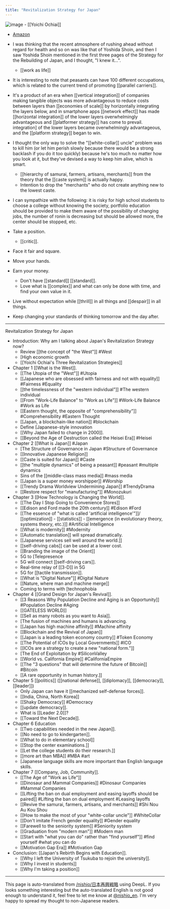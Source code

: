 ```yaml
---
title: "Revitalization Strategy for Japan"
---
```


![image](https://gyazo.com/711e0741547a833d634b817173e65b7f/thumb/1000)
    - [[Yoichi Ochiai]]
- [Amazon](http://amzn.to/2E8YLvd)

- I was thinking that the recent atmosphere of rushing ahead without regard for health and so on was like that of Yoshida Shoin, and then I saw Yoshida Shoin mentioned in the first three pages of the Strategy for the Rebuilding of Japan, and I thought, "I knew it...".

    - [[work as life]]

- It is interesting to note that peasants can have 100 different occupations, which is related to the current trend of promoting [[parallel carriers]].
- It's a product of an era when [[vertical integration]] of companies making tangible objects was more advantageous to reduce costs between layers than [[economies of scale]] by horizontally integrating the layers below, and in smartphone apps [[network effect]] has made [[horizontal integration]] of the lower layers overwhelmingly advantageous and [[platformer strategy]] has come to prevail. integration] of the lower layers became overwhelmingly advantageous, and the [[platform strategy]] began to win.
- I thought the only way to solve the "[[white-collar]] uncle" problem was to kill him (or let him perish slowly because there would be a strong backlash if you do it too quickly) because he's too much no matter how you look at it, but they've devised a way to keep him alive, which is smart.

    - [[hierarchy of samurai, farmers, artisans, merchants]] from the theory that the [[caste system]] is actually happy.
    - Intention to drop the "merchants" who do not create anything new to the lowest caste.

- I can sympathize with the following: it is risky for high school students to choose a college without knowing the society, portfolio education should be provided to make them aware of the possibility of changing jobs, the number of ronin is decreasing but should be allowed more, the center should be stopped, etc.

- Take a position.
    - [[critic]].
- Face it fair and square.
- Move your hands.
- Earn your money.
    - Don't have [[standard]] [[standard]].
    - Love what is [[complex]] and what can only be done with time, and find your own value in it.
- Live without expectation while [[thrill]] in all things and [[despair]] in all things.
- Keep changing your standards of thinking tomorrow and the day after.

---
Revitalization Strategy for Japan
- Introduction: Why am I talking about Japan's Revitalization Strategy now?
    - Review [[the concept of "the West"]] #West
    - [High economic growth
    - [[Yoichi Ochiai's Three Revitalization Strategies]]
- Chapter 1 [[What is the West]].
    - [[The Utopia of the "West"]] #Utopia
    - [[Japanese who are obsessed with fairness and not with equality]] #Fairness #Equality
    - [[the timelessness of the "western individual"]] #The western individual
    - [[From "Work-Life Balance" to "Work as Life"]] #Work-Life Balance #Work as Life
    - [[Eastern thought, the opposite of "comprehensibility"]] #Comprehensibility #Eastern Thought
    - [[Japan, a blockchain-like nation]] #blockchain
    - Define [Japanese-style innovation
    - [[Why Japan failed to change in 2000]].
    - [[Beyond the Age of Destruction called the Heisei Era]] #Heisei
- Chapter 2 [[What is Japan]] #Japan
    - [The Structure of Governance in Japan #Structure of Governance
    - [[Innovative Japanese Religion]]
    - [[Caste is suited for Japan]] #Caste
    - [[the "multiple dynamics" of being a peasant]] #peasant #multiple dynamics
    - Sins of the [[middle-class mass media]] #mass media
    - [[Japan is a super money worshipper]] #Worship
    - [[Trendy Drama Worldview Undermining Japan]] #TrendyDrama
    - [[Restore respect for "manufacturing"]] #Monozukuri
- Chapter 3 [[How Technology is Changing the World]].
    - [[The Day I Stop Going to Convenience Stores]]
    - [[Edison and Ford made the 20th century]] #Edison #Ford
    - [[The essence of "what is called 'artificial intelligence'"]]/ [[optimization]] - [[statistics]] - [[emergence (in evolutionary theory, systems theory, etc.)]] #Artificial Intelligence
    - [[What is modernity]] #Modernity
    - [[Automatic translation]] will spread dramatically.
    - [[Japanese services sell well around the world.]]
    - [[self-driving cabs]] can be used at a lower cost.
    - [[Branding the image of the Orient]]
    - 5G to [Telepresence
    - 5G will connect [[self-driving cars]].
    - Real-time relay of [[3-D]] in 5G
    - 5G for [[tactile transmission]].
    - [[What is "Digital Nature"]] #Digital Nature
    - [[Nature, where man and machine merge]]
    - Coming to terms with [technophobia
- Chapter 4 [[Grand Design for Japan's Revival]].
    - [[3 Reasons Why Population Decline and Aging is an Opportunity]] #Population Decline #Aging
    - [[GATELESS WORLD]]
    - [[Sell as many robots as you want to Asia]].
    - [The fusion of machines and humans is advancing.
    - [[Japan has high machine affinity]] #Machine affinity
    - [[Blockchain and the Revival of Japan]]
    - [[Japan is a leading token economy country]] #Token Economy
    - [[The Potential of ICOs by Local Governments]] #ICO
    - [[ICOs are a strategy to create a new "national form."]]
    - [The End of Exploitation by #SiliconValley
    - [[World vs. California Empire]] #CaliforniaEmpire
    - [[The "3 questions" that will determine the future of Bitcoin]] #Bitcoin
    - [[A rare opportunity in human history.]]
- Chapter 5 [[politics]] ([[national defense]], [[diplomacy]], [[democracy]], [[leader]])
    - Only Japan can have it [[mechanized self-defense forces]].
    - [[India, China, North Korea]]
    - [[Shaky Democracy]] #Democracy
    - [[update democracy]].
    - What is [[Leader 2.0]]?
    - [[Toward the Next Decade]].
- Chapter 6 Education
    - [[Two capabilities needed in the new Japan]].
    - [[No need to go to kindergarten]].
    - [[What to do in elementary school]]
    - [[Stop the center examinations.]]
    - [[Let the college students do their research.]]
    - [[more art than MBA]] #MBA #art
    - [Japanese language skills are more important than English language skills.
- Chapter 7 [[Company, Job, Community]].
    - [[The Age of "Work as Life"]]
    - [[Dinosaur and Mammal Companies]] #Dinosaur Companies #Mammal Companies
    - [[Lifting the ban on dual employment and easing layoffs should be paired]] #Lifting the ban on dual employment #Leasing layoffs
    - [[Revive the samurai, farmers, artisans, and merchants]] #Shi Nou Au Kou Shou
    - [[How to make the most of your "white-collar uncle"]] #WhiteCollar
    - [[Don't imitate French gender equality]] #Gender equality
    - [[Farewell to the seniority system]] #Seniority system
    - [[Graduation from "modern man"]] #Modern man
    - [[Start with "what you can do" rather than "find yourself"]] #find yourself #what you can do
    - [[Motivation Gap Era]] #Motivation Gap
- Conclusion: [[Japan's Rebirth Begins with Education]].
    - [[Why I left the University of Tsukuba to rejoin the university]].
    - [[Why I invest in students]]
    - [[Why I'm taking a position]]


---
This page is auto-translated from [/nishio/日本再興戦略](https://scrapbox.io/nishio/日本再興戦略) using DeepL. If you looks something interesting but the auto-translated English is not good enough to understand it, feel free to let me know at [@nishio_en](https://twitter.com/nishio_en). I'm very happy to spread my thought to non-Japanese readers.